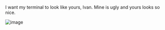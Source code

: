 I want my terminal to look like yours, Ivan. Mine is ugly and yours looks so nice.

![image](http://brokestream.com/com-screenshot.png)